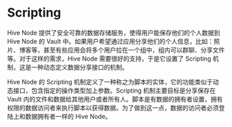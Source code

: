# Scripting

Hive Node 提供了安全可靠的数据存储服务，使得用户能保存他们的个人数据到 Hive Node 的 Vault 中。如果用户希望通过应用分享他们的个人信息，比如：照片、博客等，甚至有些应用会将多个用户拉在一个组中，组内可以群聊、分享文件等。对于这样的需求，Hive Node 需要很好的支持，于是它设置了 Scripting 机制，这是一种动态定义数据分享接口的机制。

Hive Node 的 Scripting 机制定义了一种称之为脚本的实体，它的功能类似于动态接口，包含指定的操作类型加上参数。Scripting 机制主要目标是分享保存在 Vault 内的文件和数据给其他用户或者所有人。脚本是有数据的拥有者设置，拥有权限的数据访问者来执行脚本以获得数据。为了做到这一点，数据的访问者必须登陆上和数据拥有者一样的 Hive Node。
